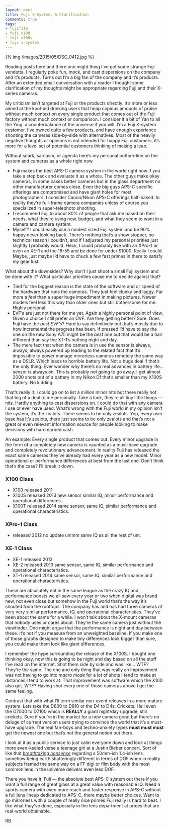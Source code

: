 ```yaml
---
layout: post
title: Fuji X-System, A Clarification 
comments: true
tags:
- fujifilm
- fuji x100
- fuji x100s
- fuji x-system
---
```


{% img /images/2015/05/DSC_0412.jpg %}

Reading posts here and there one might thing I’ve got some strange Fuji vendetta. I regularly poke fun, mock, and cast dispersions on the company and it’s products. Turns out I’m a big fan of the company and it’s products. After an extended email conversation with a reader I thought some clarification of my thoughts might be appropriate regarding Fuji and their X-series cameras.

<!--more-->

My criticism isn’t targeted at Fuji or the products directly. It’s more or less aimed at the kool-aid drinking users that heap  copious amounts of praise without much context on every single product that comes out of the Fuji factory without much context or comparison. I consider it a bit of Yan to all the Ying, a counterbalance of the universe if you will. I’m a Fuji X-system customer. I’ve owned quite a few products, and have enough experience shooting the cameras side-by-side with alternatives. Most of the heavily negative thoughts or opinions is not intended for happy Fuji customers, it’s more for a level set of potential customers thinking of making a leap.

Without snark, sarcasm, or agenda here’s my personal bottom-line on the system and cameras as a whole right now.

- Fuji makes the best APS-C camera system in the world right now if you take a step back and evaluate it as a whole. The other guys make okay cameras, in some cases better cameras but in the glass department no other manufacturer comes close. Even the big guys APS-C specific offerings are compromised and have giant holes for most photographers. I consider Canon/Nikon APS-C offerings half-baked. In reality they’re full-frame camera companies unless of course you specialized in super-telephoto shooting.
- I recommend Fuji to about 80% of people that ask me based on their needs, what they’re using now, budget, and what they seem to want in a camera and camera system.
- Myself? I could easily use a modest sized Fuji system and be 90% happy never looking back. There’s nothing that’s a show stopper, no technical reason I couldn’t, and if I adjusted my personal priorities just slightly I probably would. Heck, I could probably live with an XPro-1 or even an XE-1 and the 18-55 and be done for under $1000. Really I could. Maybe, just maybe I’d have to chuck a few fast primes in there to satisfy my gear lust.

What about the downsides? Why don’t I just shoot a small Fuji system and be done with it? What particular priorities cause me to decide against that?

- Tied for the biggest reason is the state of the software and or speed of the hardware that runs the cameras. They just feel clunky and laggy. Far more a *feel* than a super huge impediment in making pictures. Newer models feel less this way than older ones but still bothersome for me. Highly personal.
- EVF’s are just not there for me yet. Again a highly personal point of view. Given a choice I still prefer an OVF. Are they getting better? Sure. Does Fuji have the *best EVF’s*? Hard to say definitively but that’s mostly due to how incremental the progress has been. If pressed I’d have to say the one on the new Sony A7II might be the *best one* but that would be a hair different than say the XT-1’s nothing night and day.
- The mere fact that when the camera is in use the sensor is always, always, always powered up leading to the related fact that it’s impossible to power manage mirrorless cameras remotely the same way as a DSLR. Which leads to horrible battery life. Not a huge deal if that’s the only thing. Ever wonder why there’s no real advances in battery life… sensor is always on. This is probably not going to go away. I get almost 2000 shots out of a battery in my Nikon Df that’s smaller than my X100S battery. No kidding.

That’s really it. I could go on to list a million minor nits but there really not that big of a deal to me personally. Take a look, they’re all tiny little things — nits. Hardly anything to cast dispersions on. I could do that with any camera I use or ever have used. What’s wrong with the Fuji world in my opinion isn’t the system, it’s the zealots. There seems to be only zealots. Yep, every user base has it’s zealots, there just seems to be only zealots and that’s not a great or even relevant information source for people looking to make decisions with hard earned cash.

An example: Every single product that comes out. Every minor upgrade in the form of a completely new camera is vaunted as a must-have upgrade and completely revolutionary advancement. In reality Fuji has released the exact same cameras they’ve already had every year as a new model. Minor operational or performance differences at best from the last one. Don’t think that’s the case? I’ll break it down.

### X100 Class

- X100 released 2011
- X100S released 2013 new sensor similar IQ, minor performance and operational differences.
- X100T released 2014 same sensor, same IQ, similar performance and operational characteristics.

### XPro-1 Class

- released 2012 no update ummm same IQ as all the rest of um.

### XE-1 Class

- XE-1 released 2012
- XE-2 released 2013 same sensor, same IQ, similar performance and operational characteristics.
- XT-1 released 2014 same sensor, same IQ, similar performance and operational characteristics.

These are absolutely not in the same league as the crazy IQ and performance boosts we all saw every year or two when digital was brand new, not even close but somehow in the Fuji world that’s the way it’s shouted from the rooftops. The company has and has had three cameras of very very similar performance, IQ, and operational characteristics. They’ve been about the same for a while. I won’t talk about the X-mount cameras that nobody uses or cares about. They’re the same camera just without the viewfinder. One might argue that the performance is night and day between these. It’s not if you measure from an unweighted baseline. If you make one of those graphs designed to make tiny differences look bigger than sure, you could make them look like giant differences. 

I remember the hype surrounding the release of the X100S. I bought one thinking okay, now this is going to be night and day based on all the stuff I’ve read on the internet. Shot them side by side and was like… WTF? They’re the same. The one and only thing that was really an improvement was not having to go into *macro mode* for a lot of shots I tend to make at distances I tend to work at. That improvement was software which the X100 also got. WTF? Having shot every one of those cameras above I get the same feeling. 

Contrast that with what I’ll term similar non-event releases in a more mature system. Lets take the D800 to D810 or the D4 to D4s. Crickets. Hell even the D7000 to D7100 which is **REALLY** a giant night/day upgrade, still crickets. Sure if you’re in the market for a new camera great but there’s no deluge of current version users trying to convince the world that it’s a must-have upgrade. The real fan-boys and techno-anxiety types **must must must** get the newest one but that’s not the general notion out there.

I look at it as a public service to just calm everyone down and look at things more even-keeled verse a teenage girl at a Justin Bieber concert. Sort of like that [*breathtaking nonsense*](#) regarding a 50mm-ish 1.4-ish lens somehow being earth shatteringly different in terms of DOF when in reality subjects framed the same way on a FF digi or film body with the most common lens in the universe delivers even less DOF.

There you have it. Fuji — the absolute best APS-C system out there if you want a full range of great glass at a great value with reasonable IQ. Need a sports camera with even more reach and faster response in APS-C without a full lens lineup dedicated to APS-C, there maybe better choices. Want to go mirrorless with a couple of really nice primes Fuji really is hard to beat. I like what they’ve done, especially in the lens department at prices that are real-world obtainable. 

RB